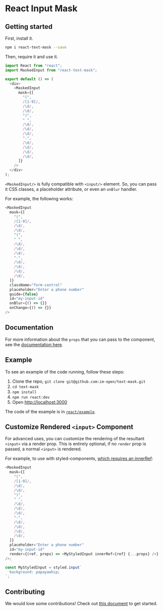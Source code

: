 # React Input Mask

## Getting started

First, install it.

```bash
npm i react-text-mask --save
```

Then, require it and use it.

```js
import React from "react";
import MaskedInput from "react-text-mask";

export default () => (
  <div>
    <MaskedInput
      mask={[
        "(",
        /[1-9]/,
        /\d/,
        /\d/,
        ")",
        " ",
        /\d/,
        /\d/,
        /\d/,
        "-",
        /\d/,
        /\d/,
        /\d/,
        /\d/,
      ]}
    />
  </div>
);
```

`<MaskedInput/>` is fully compatible with `<input/>` element. So, you can
pass it CSS classes, a placeholder attribute, or even an `onBlur` handler.

For example, the following works:

```js
<MaskedInput
  mask={[
    "(",
    /[1-9]/,
    /\d/,
    /\d/,
    ")",
    " ",
    /\d/,
    /\d/,
    /\d/,
    "-",
    /\d/,
    /\d/,
    /\d/,
    /\d/,
  ]}
  className="form-control"
  placeholder="Enter a phone number"
  guide={false}
  id="my-input-id"
  onBlur={() => {}}
  onChange={() => {}}
/>
```

## Documentation

For more information about the `props` that you can pass to the component, see
the [documentation here](https://github.com/im-open/text-mask/blob/master/componentDocumentation.md#readme).

## Example

To see an example of the code running, follow these steps:

1. Clone the repo, `git clone git@github.com:im-open/text-mask.git`
1. `cd text-mask`
1. `npm install`
1. `npm run react:dev`
1. Open [http://localhost:3000](http://localhost:3000)

The code of the example is in [`react/example`](https://github.com/im-open/text-mask/tree/master/react/example).

## Customize Rendered `<input>` Component

For advanced uses, you can customize the rendering of the resultant `<input>` via a render prop.
This is entirely optional, if no `render` prop is passed, a normal `<input>` is rendered.

For example, to use with styled-components,
[which requires an innerRef](https://www.styled-components.com/docs/advanced#refs):

```js
<MaskedInput
  mask={[
    "(",
    /[1-9]/,
    /\d/,
    /\d/,
    ")",
    " ",
    /\d/,
    /\d/,
    /\d/,
    "-",
    /\d/,
    /\d/,
    /\d/,
    /\d/,
  ]}
  placeholder="Enter a phone number"
  id="my-input-id"
  render={(ref, props) => <MyStyledInput innerRef={ref} {...props} />}
/>;

const MyStyledInput = styled.input`
  background: papayawhip;
`;
```

## Contributing

We would love some contributions! Check out [this document](https://github.com/im-open/text-mask/blob/master/howToContribute.md#readme) to get started.
